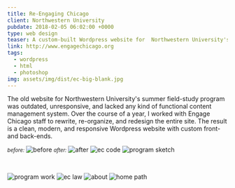 ```yaml
---
title: Re-Engaging Chicago
client: Northwestern University
pubdate: 2018-02-05 06:02:00 +0000 
type: web design
teaser: A custom-built Wordpress website for  Northwestern University's summer service-learning program
link: http://www.engagechicago.org
tags:
  - wordpress
  - html
  - photoshop
img: assets/img/dist/ec-big-blank.jpg
---
```


The old website for Northwestern University's summer field-study program was outdated, unresponsive, and lacked any kind of functional content management system. Over the course of a year, I worked with Engage Chicago staff to rewrite, re-organize, and redesign the entire site. The result is a clean, modern, and responsive Wordpress website with custom front- and back-ends. 

<small><em>before:</em></small>
![before](../assets/img/dist/ec-home_old.jpg)
<small><em>after:</em></small>
![after](../assets/img/dist/ec-home_splash.jpg)
![ec code](../assets/img/ec-code.png)
![program sketch](../assets/img/dist/ec-sketches-program.jpg)

<div id="ec-icons" class="flex">
    <img class="ec-icon" src="/assets/img/health.svg" alt="">
    <img class="ec-icon" src="/assets/img/law.svg" alt="">
    <img class="ec-icon" src="/assets/img/community.svg" alt="">
    <img class="ec-icon" src="/assets/img/service.svg" alt="">
    <img class="ec-icon" src="/assets/img/urban_planning.svg" alt="">
</div>

![program work](../assets/img/dist/ec-program-work.jpg)
![ec law](../assets/img/ec-concentration-law.jpg)
![about](../assets/img/dist/ec-about.jpg)
![home path](../assets/img/dist/ec-home_path.jpg)

